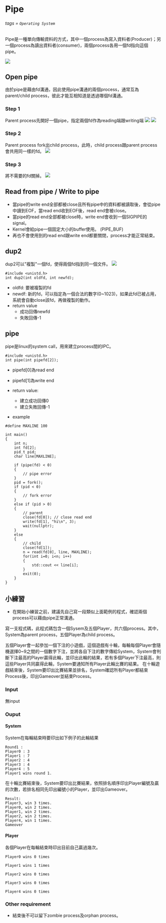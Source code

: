 # Pipe
###### tags = `Operating System`

Pipe是一種單向傳輸資料的方式，其中一個process為寫入資料者(Producer)；另一個process為讀出資料者(consumer)，兩個process各用一個fd指向這個pipe。

![](https://i.imgur.com/t17KANh.png)

## Open pipe
由於pipe是藉由fd溝通，因此使用pipe溝通的兩個process，通常互為parent/child process，彼此才能互相知道是透過哪個fd溝通。

### Step 1
Parent process先開好一個pipe，指定兩個fd作為reading端跟writing端
![](https://i.imgur.com/WtkPbqc.png)
![](https://i.imgur.com/WG1MJTs.png)

### Step 2
Parent process fork出child process，此時，child process跟parent process會共用同一樣的fd。
![](https://i.imgur.com/xWOBR92.png)

### Step 3
將不需要的fd關掉。
![](https://i.imgur.com/At83eNg.png)

## Read from pipe / Write to pipe
* 當pipe的write end全部都被close且所有pipe中的資料都被讀取後，會從pipe中讀到EOF，當read end收到EOF後，read end會被close。
* 當pipe的read end全部都被close時，write end會收到一個SIGPIPE的signal。
* Kernel會給pipe一個固定大小的buffer使用。 (PIPE_BUF)
* 再也不會使用到的read end跟write end都要關閉，process才能正常結束。

## dup2
dup2可以"複製"一個fd，使得兩個fd指到同一個文件。
![](https://i.imgur.com/5oUQTW0.png)

```cpp=1
#include <unistd.h>
int dup2(int oldfd, int newfd);
```

* oldfd: 要被複製的fd
* newdf: 新的fd，可以指定為一個合法的數字(0~1023)，如果此fd已被占用，系統會自動close該fd，再做複製的動作。
* return value
    * 成功回傳newfd
    * 失敗回傳-1

## pipe
pipe是linux的system call，用來建立process間的IPC。

```cpp=1
#include <unistd.h>
int pipe(int pipefd[2]);
```
* pipefd[0]為read end
* pipefd[1]為write end
* return value:
    * 建立成功回傳0
    * 建立失敗回傳-1

* example

```cpp=1
#define MAXLINE 100

int main()
{
    int n;
    int fd[2];
    pid_t pid;
    char line[MAXLINE];

    if (pipe(fd) < 0)
    {
        // pipe error
    }
    pid = fork();
    if (pid < 0)
    {
        // fork error
    }
    else if (pid > 0)
    {
        // parent
        close(fd[0]); // close read end
        write(fd[1], "hi\n", 3);
        wait(nullptr);
    }
    else
    {
        // child
        close(fd[1]);
        n = read(fd[0], line, MAXLINE);
        for(int i=0; i<n; i++)
        {
            std::cout << line[i];
        }
        exit(0);
    }
}
```

## 小練習
* 在開始小練習之前，建議先自己寫一段類似上面範例的程式，確認兩個process可以藉由pipe正常溝通。

寫一支程式碼，此程式碼包含一個Sysem及五個Player，共六個process。其中，System為parent process，五個Player為child process。

五個Player會一起參加一個下注的小遊戲，這個遊戲有十輪，每輪每個Player會隨機選擇0~9之間的一個數字下注，並將各自下注的數字傳給System，System會判斷下注最高的Player贏得此輪，並印出此輪的結果，若有多個Player下注最高，則這些Player共同贏得此輪，System要通知所有Player此輪比賽的結果。
在十輪遊戲結束後，System要印出比賽結果並排名，System確認所有Player都結束Process後，印出Gameover並結束Process。

### Input
無input

### Ouput

#### System
System在每輪結束時要印出如下例子的此輪結果

    Round1 :
    Player0 : 3
    Player1 : 7
    Player2 : 4
    Player3 : 4
    Player4 : 5
    Player1 wins round 1.
    
在十輪比賽結束後，System要印出比賽結果，依照排名順序印出Player編號及贏的次數，若排名相同先印出編號小的Player，並印出Gameover。

    Result:
    Player3, win 3 times.
    Player0, win 2 times.
    Player1, win 2 times.
    Player2, win 2 times.
    Player4, win 1 times.
    Gameover

#### Player
各個Player在每輪結束時印出目前自己贏過幾次。

    Player0 wins 0 times
    
    Player1 wins 1 times
    
    Player2 wins 0 times

    Player3 wins 0 times
    
    Player4 wins 0 times
    

### Other requirement

* 結束後不可以留下zombie process及orphan process。